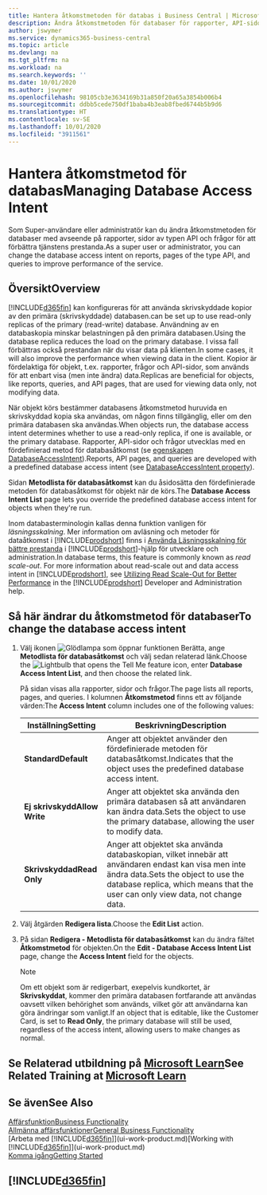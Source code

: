```yaml
---
title: Hantera åtkomstmetoden för databas i Business Central | Microsoft-dokument
description: Ändra åtkomstmetoden för databaser för rapporter, API-sidor och frågor.
author: jswymer
ms.service: dynamics365-business-central
ms.topic: article
ms.devlang: na
ms.tgt_pltfrm: na
ms.workload: na
ms.search.keywords: ''
ms.date: 10/01/2020
ms.author: jswymer
ms.openlocfilehash: 98105cb3e3634169b31a850f20a65a3854b006b4
ms.sourcegitcommit: ddbb5cede750df1baba4b3eab8fbed6744b5b9d6
ms.translationtype: HT
ms.contentlocale: sv-SE
ms.lasthandoff: 10/01/2020
ms.locfileid: "3911561"
---
```

# <a name="managing-database-access-intent"></a><span data-ttu-id="b8b72-103">Hantera åtkomstmetod för databas</span><span class="sxs-lookup"><span data-stu-id="b8b72-103">Managing Database Access Intent</span></span> 

<span data-ttu-id="b8b72-104">Som Super-användare eller administratör kan du ändra åtkomstmetoden för databaser med avseende på rapporter, sidor av typen API och frågor för att förbättra tjänstens prestanda.</span><span class="sxs-lookup"><span data-stu-id="b8b72-104">As a super user or administrator, you can change the database access intent on reports, pages of the type API, and queries to improve performance of the service.</span></span>

## <a name="overview"></a><span data-ttu-id="b8b72-105">Översikt</span><span class="sxs-lookup"><span data-stu-id="b8b72-105">Overview</span></span>

[!INCLUDE[d365fin](includes/d365fin_md.md)] <span data-ttu-id="b8b72-106">kan konfigureras för att använda skrivskyddade kopior av den primära (skrivskyddade) databasen.</span><span class="sxs-lookup"><span data-stu-id="b8b72-106">can be set up to use read-only replicas of the primary (read-write) database.</span></span> <span data-ttu-id="b8b72-107">Användning av en databaskopia minskar belastningen på den primära databasen.</span><span class="sxs-lookup"><span data-stu-id="b8b72-107">Using the database replica reduces the load on the primary database.</span></span> <span data-ttu-id="b8b72-108">I vissa fall förbättras också prestandan när du visar data på klienten.</span><span class="sxs-lookup"><span data-stu-id="b8b72-108">In some cases, it will also improve the performance when viewing data in the client.</span></span> <span data-ttu-id="b8b72-109">Kopior är fördelaktiga för objekt, t.ex. rapporter, frågor och API-sidor, som används för att enbart visa (men inte ändra) data.</span><span class="sxs-lookup"><span data-stu-id="b8b72-109">Replicas are beneficial for objects, like reports, queries, and API pages, that are used for viewing data only, not modifying data.</span></span>

<span data-ttu-id="b8b72-110">När objekt körs bestämmer databasens åtkomstmetod huruvida en skrivskyddad kopia ska användas, om någon finns tillgänglig, eller om den primära databasen ska användas.</span><span class="sxs-lookup"><span data-stu-id="b8b72-110">When objects run, the database access intent determines whether to use a read-only replica, if one is available, or the primary database.</span></span> <span data-ttu-id="b8b72-111">Rapporter, API-sidor och frågor utvecklas med en fördefinierad metod för databasåtkomst (se [egenskapen DatabaseAccessIntent](/dynamics365/business-central/dev-itpro/developer/properties/devenv-dataaccessintent-property)).</span><span class="sxs-lookup"><span data-stu-id="b8b72-111">Reports, API pages, and queries are developed with a predefined database access intent (see [DatabaseAccessIntent property](/dynamics365/business-central/dev-itpro/developer/properties/devenv-dataaccessintent-property)).</span></span>

<span data-ttu-id="b8b72-112">Sidan **Metodlista för databasåtkomst** kan du åsidosätta den fördefinierade metoden för databasåtkomst för objekt när de körs.</span><span class="sxs-lookup"><span data-stu-id="b8b72-112">The **Database Access Intent List** page lets you override the predefined database access intent for objects when they're run.</span></span>

<span data-ttu-id="b8b72-113">Inom databasterminologin kallas denna funktion vanligen för *läsningsskalning*. Mer information om avläsning och metoder för dataåtkomst i [!INCLUDE[prodshort](includes/prodshort.md)] finns i [Använda Läsningsskalning för bättre prestanda](/dynamics365/business-central/dev-itpro/administration/database-read-scale-out-overview) i [!INCLUDE[prodshort](includes/prodshort.md)]-hjälp för utvecklare och administration.</span><span class="sxs-lookup"><span data-stu-id="b8b72-113">In database terms, this feature is commonly known as *read scale-out*. For more information about read-scale out and data access intent in [!INCLUDE[prodshort](includes/prodshort.md)], see [Utilizing Read Scale-Out for Better Performance](/dynamics365/business-central/dev-itpro/administration/database-read-scale-out-overview) in the [!INCLUDE[prodshort](includes/prodshort.md)] Developer and Administration help.</span></span>

## <a name="to-change-the-database-access-intent"></a><span data-ttu-id="b8b72-114">Så här ändrar du åtkomstmetod för databaser</span><span class="sxs-lookup"><span data-stu-id="b8b72-114">To change the database access intent</span></span>

1. <span data-ttu-id="b8b72-115">Välj ikonen ![Glödlampa som öppnar funktionen Berätta](media/ui-search/search_small.png "Berätta vad du vill göra"), ange **Metodlista för databasåtkomst** och välj sedan relaterad länk.</span><span class="sxs-lookup"><span data-stu-id="b8b72-115">Choose the ![Lightbulb that opens the Tell Me feature](media/ui-search/search_small.png "Tell me what you want to do") icon, enter **Database Access Intent List**, and then choose the related link.</span></span>

    <span data-ttu-id="b8b72-116">På sidan visas alla rapporter, sidor och frågor.</span><span class="sxs-lookup"><span data-stu-id="b8b72-116">The page lists all reports, pages, and queries.</span></span> <span data-ttu-id="b8b72-117">I kolumnen **Åtkomstmetod** finns ett av följande värden:</span><span class="sxs-lookup"><span data-stu-id="b8b72-117">The **Access Intent** column includes one of the following values:</span></span>

    |<span data-ttu-id="b8b72-118">**Inställning**</span><span class="sxs-lookup"><span data-stu-id="b8b72-118">**Setting**</span></span>|<span data-ttu-id="b8b72-119">**Beskrivning**</span><span class="sxs-lookup"><span data-stu-id="b8b72-119">**Description**</span></span>|  
    |------------|-------------|  
    |<span data-ttu-id="b8b72-120">**Standard**</span><span class="sxs-lookup"><span data-stu-id="b8b72-120">**Default**</span></span>|<span data-ttu-id="b8b72-121">Anger att objektet använder den fördefinierade metoden för databasåtkomst.</span><span class="sxs-lookup"><span data-stu-id="b8b72-121">Indicates that the object uses the predefined database access intent.</span></span>|
    |<span data-ttu-id="b8b72-122">**Ej skrivskydd**</span><span class="sxs-lookup"><span data-stu-id="b8b72-122">**Allow Write**</span></span>|<span data-ttu-id="b8b72-123">Anger att objektet ska använda den primära databasen så att användaren kan ändra data.</span><span class="sxs-lookup"><span data-stu-id="b8b72-123">Sets the object to use the primary database, allowing the user to modify data.</span></span>|
    |<span data-ttu-id="b8b72-124">**Skrivskyddad**</span><span class="sxs-lookup"><span data-stu-id="b8b72-124">**Read Only**</span></span>|<span data-ttu-id="b8b72-125">Anger att objektet ska använda databaskopian, vilket innebär att användaren endast kan visa men inte ändra data.</span><span class="sxs-lookup"><span data-stu-id="b8b72-125">Sets the object to use the database replica, which means that the user can only view data, not change data.</span></span>|

2. <span data-ttu-id="b8b72-126">Välj åtgärden **Redigera lista**.</span><span class="sxs-lookup"><span data-stu-id="b8b72-126">Choose the **Edit List** action.</span></span>

3. <span data-ttu-id="b8b72-127">På sidan **Redigera - Metodlista för databasåtkomst** kan du ändra fältet **Åtkomstmetod** för objekten.</span><span class="sxs-lookup"><span data-stu-id="b8b72-127">On the **Edit - Database Access Intent List** page, change the **Access Intent** field for the objects.</span></span>

    > [!NOTE]
    > <span data-ttu-id="b8b72-128">Om ett objekt som är redigerbart, exepelvis kundkortet, är **Skrivskyddat**, kommer den primära databasen fortfarande att användas oavsett vilken behörighet som används, vilket gör att användarna kan göra ändringar som vanligt.</span><span class="sxs-lookup"><span data-stu-id="b8b72-128">If an object that is editable, like the Customer Card, is set to **Read Only**, the primary database will still be used, regardless of the access intent, allowing users to make changes as normal.</span></span>

## <a name="see-related-training-at-microsoft-learn"></a><span data-ttu-id="b8b72-129">Se Relaterad utbildning på [Microsoft Learn](/learn/paths/deploy-configure-dynamics-365-business-central/)</span><span class="sxs-lookup"><span data-stu-id="b8b72-129">See Related Training at [Microsoft Learn](/learn/paths/deploy-configure-dynamics-365-business-central/)</span></span>

## <a name="see-also"></a><span data-ttu-id="b8b72-130">Se även</span><span class="sxs-lookup"><span data-stu-id="b8b72-130">See Also</span></span>
[<span data-ttu-id="b8b72-131">Affärsfunktion</span><span class="sxs-lookup"><span data-stu-id="b8b72-131">Business Functionality</span></span>](across-business-functionality.md)  
[<span data-ttu-id="b8b72-132">Allmänna affärsfunktioner</span><span class="sxs-lookup"><span data-stu-id="b8b72-132">General Business Functionality</span></span>](ui-across-business-areas.md)  
<span data-ttu-id="b8b72-133">[Arbeta med [!INCLUDE[d365fin](includes/d365fin_md.md)]](ui-work-product.md)</span><span class="sxs-lookup"><span data-stu-id="b8b72-133">[Working with [!INCLUDE[d365fin](includes/d365fin_md.md)]](ui-work-product.md)</span></span>  
[<span data-ttu-id="b8b72-134">Komma igång</span><span class="sxs-lookup"><span data-stu-id="b8b72-134">Getting Started</span></span>](product-get-started.md)    

## [!INCLUDE[d365fin](includes/free_trial_md.md)]  
